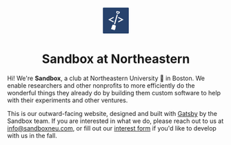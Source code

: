 <p align="center">
  <a href="https://www.gatsbyjs.org">
    <img alt="Gatsby" src="https://raw.githubusercontent.com/sandboxneu/sandboxneu.com/master/src/images/sandbox-icon.png" width="60"/>
  </a>
</p>
<h1 align="center">
  Sandbox at Northeastern
</h1>

Hi! We're __Sandbox__, a club at Northeastern University 🐾 in Boston. We enable researchers and other nonprofits to more efficiently do the wonderful things they already do by building them custom software to help with their experiments and other ventures.

This is our outward-facing website, designed and built with [Gatsby](https://github.com/gatsbyjs/gatsby/) by the Sandbox team. If you are interested in what we do, please reach out to us at info@sandboxneu.com, or fill out our [interest form](https://forms.gle/aZB5fGMEBKB4uDLU7) if you'd like to develop with us in the fall.
